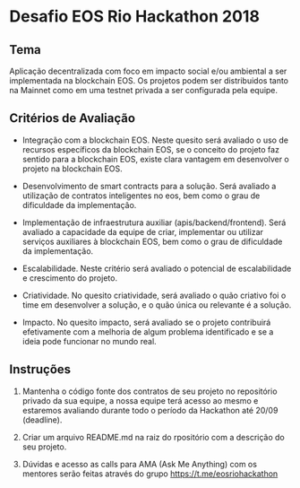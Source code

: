 # Desafio EOS Rio Hackathon 2018

## Tema
Aplicação decentralizada com foco em impacto social e/ou ambiental a ser implementada na blockchain EOS.
Os projetos podem ser distribuidos tanto na Mainnet como em uma testnet privada a ser configurada pela equipe.

## Critérios de Avaliação

- Integração com a blockchain EOS. Neste quesito será avaliado o uso de recursos específicos da blockchain EOS, se o conceito do projeto faz sentido para a blockchain EOS, existe clara vantagem em desenvolver o projeto na blockchain EOS.

- Desenvolvimento de smart contracts para a solução. Será avaliado a utilização de contratos inteligentes no eos, bem como o grau de dificuldade da implementação.

- Implementação de infraestrutura auxiliar (apis/backend/frontend). Será avaliado a capacidade da equipe de criar, implementar ou utilizar serviços auxiliares à blockchain EOS, bem como o grau de dificuldade da implementação.

- Escalabilidade. Neste critério será avaliado o potencial de escalabilidade e crescimento do projeto.

- Criatividade. No quesito criatividade, será avaliado o quão criativo foi o time em desenvolver a solução, e o quão única ou relevante é a solução.

- Impacto. No quesito impacto, será avaliado se o projeto contribuirá efetivamente com a melhoria de algum problema identificado e se a ideia pode funcionar no mundo real.

## Instruções

1. Mantenha o código fonte dos contratos de seu projeto no repositório privado da sua equipe, a nossa equipe terá acesso ao mesmo e estaremos avaliando durante todo o período da Hackathon até 20/09 (deadline).

2. Criar um arquivo README.md na raiz do rpositório com a descrição do seu projeto.

3. Dúvidas e acesso as calls para AMA (Ask Me Anything) com os mentores serão feitas através do grupo https://t.me/eosriohackathon
